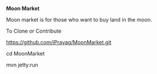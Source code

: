 <b>Moon Market</b>

Moon market is for those who want to buy land in the moon. 

To Clone or Contribute 

https://github.com/iPrayag/MoonMarket.git

cd MoonMarket

mvn jetty:run

